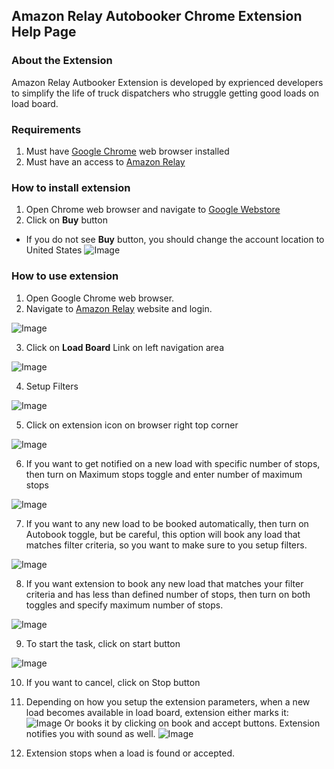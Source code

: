 ## Amazon Relay Autobooker Chrome Extension Help Page 

### About the Extension

Amazon Relay Autbooker Extension is developed by exprienced developers to simplify the life of truck dispatchers who struggle getting good loads on load board.

### Requirements

1. Must have [Google Chrome](https://www.google.com/chrome/) web browser installed
2. Must have an access to [Amazon Relay](https://www.relay.amazon.com)

### How to install extension
1. Open Chrome web browser and navigate to [Google Webstore](https://chrome.google.com/webstore/detail/amazon-relay-auto-refresh/gooaddljkpdcjbdigogmajlcgifjjhgp)
2. Click on **Buy** button
- If you do not see **Buy** button, you should change the account location to United States
![Image](./screenshots/extension_webstore.png)

### How to use extension
1. Open Google Chrome web browser.
2. Navigate to [Amazon Relay](https://www.relay.amazon.com) website and login.

![Image](./screenshots/dashboard.png)

3. Click on **Load Board** Link on left navigation area

![Image](./screenshots/loadboard.png)

4. Setup Filters

![Image](./screenshots/filters.png)

5. Click on extension icon on browser right top corner

![Image](./screenshots/extemsion_clear.png)

6. If you want to get notified on a new load with specific number of stops, then turn on Maximum stops toggle and enter number of maximum stops

![Image](./screenshots/extension_max_stops.png)

7. If you want to any new load to be booked automatically, then turn on Autobook toggle, but be careful, this option will book any load that matches filter criteria, so you want to make sure to you setup filters.

![Image](./screenshots/extension_autobook_only.png)

8. If you want extension to book any new load that matches your filter criteria and has less than defined number of stops, then turn on both toggles and specify maximum number of stops.

![Image](./screenshots/extension_both.png)

9. To start the task, click on start button

![Image](./screenshots/extension_started.png)

10. If you want to cancel, click on Stop button

11. Depending on how you setup the extension parameters, when a new load becomes available in load board, extension either marks it:
![Image](./screenshots/marked_load.png)
Or books it by clicking on book and accept buttons. Extension notifies you with sound as well.
![Image](./screenshots/booked.png)

12. Extension stops when a load is found or accepted.
